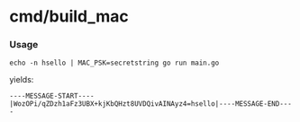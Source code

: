 # cmd/build_mac

### Usage

```
echo -n hsello | MAC_PSK=secretstring go run main.go
```

yields:

```
----MESSAGE-START----|WozOPi/qZDzh1aFz3UBX+kjKbQHzt8UVDQivAINAyz4=hsello|----MESSAGE-END----
```

